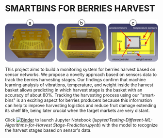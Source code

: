 # SMARTBINS FOR BERRIES HARVEST
![smartbins](images/fig-smartbin.png)

This project aims to build a monitoring system for berries harvest based on sensor networks. We propose a novelty approach based on sensors data to track the berries harvesting stages. Our findings confirm that machine learning analysis of vibrations, temperature, and weight inside the harvest basket allows predicting in which harvest stage is the basket with an accuracy of about 80%. Tracking the harvesting process using our "smart-bins" is an exciting aspect for berries producers because this information can help to improve harvesting logistics and reduce fruit damage extending its shelf life, being later crucial when the target markets are very distant.

Click [![Binder](https://mybinder.org/badge_logo.svg)](https://mybinder.org/v2/gh/pgaleas/SMARTBINS/master) to launch Jupyter Notebook (*jupyter/Testing-Different-ML-Algorithms-for-Harvest Stage-Prediction.ipynb*) with the model to recognize the harvest stages based on sensor's data.
